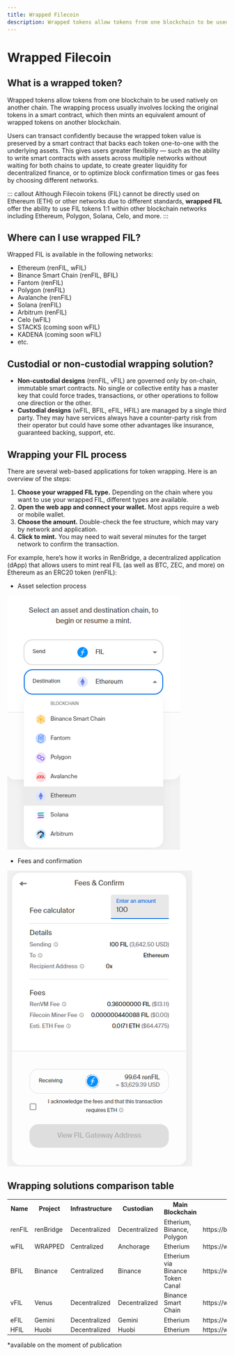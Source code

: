 ```yaml
---
title: Wrapped Filecoin
description: Wrapped tokens allow tokens from one blockchain to be used natively on another chain. 
---
```


# Wrapped Filecoin

## What is a wrapped token?

Wrapped tokens allow tokens from one blockchain to be used natively on another chain. The wrapping process usually involves locking the original tokens in a smart contract, which then mints an equivalent amount of wrapped tokens on another blockchain. 

Users can transact confidently because the wrapped token value is preserved by a smart contract that backs each token one-to-one with the underlying assets. This gives users greater flexibility — such as the ability to write smart contracts with assets across multiple networks without waiting for both chains to update, to create greater liquidity for decentralized finance, or to optimize block confirmation times or gas fees by choosing different networks.

::: callout
Although Filecoin tokens (FIL) cannot be directly used on Ethereum (ETH) or other networks due to different standards, **wrapped FIL** offer the ability to use FIL tokens 1:1 within other blockchain networks including Ethereum, Polygon, Solana, Celo, and more.
:::

## Where can I use wrapped FIL?

Wrapped FIL is available in the following networks:

- Ethereum (renFIL, wFIL)
- Binance Smart Chain (renFIL, BFIL)
- Fantom (renFIL)
- Polygon (renFIL)
- Avalanche (renFIL)
- Solana (renFIL)
- Arbitrum (renFIL)
- Celo (wFIL)
- STACKS (coming soon wFIL)
- KADENA (coming soon wFIL)
- etc.

## Custodial or non-custodial wrapping solution?

- **Non-custodial designs** (renFIL, vFIL) are governed only by on-chain, immutable smart contracts. No single or collective entity has a master key that could force trades, transactions, or other operations to follow one direction or the other.
- **Custodial designs** (wFIL, BFIL, eFIL, HFIL) are managed by a single third party. They may have services always have a counter-party risk from their operator but could have some other advantages like insurance, guaranteed backing, support, etc.

## Wrapping your FIL process

There are several web-based applications for token wrapping. Here is an overview of the steps:

1. **Choose your wrapped FIL type.** Depending on the chain where you want to use your wrapped FIL, different types are available.
2. **Open the web app and connect your wallet.** Most apps require a web or mobile wallet.
3. **Choose the amount.** Double-check the fee structure, which may vary by network and application.
4. **Click to mint.** You may need to wait several minutes for the target network to confirm the transaction.

For example, here’s how it works in RenBridge, a decentralized application (dApp) that allows users to mint real FIL (as well as BTC, ZEC, and more) on Ethereum as an ERC20 token (renFIL):

- Asset selection process

![renBridge asset selection window](./images/wrapped-filecoin/select-asset.png)

- Fees and confirmation

![renBridge fees and confitmation window](./images/wrapped-filecoin/fees-and-confirm.png)

## Wrapping solutions comparison table

<table class="comparison">
    <tr>
        <th>Name</th>
        <th>Project</th>
        <th>Infrastructure</th>
        <th>Custodian</th>
        <th>Main Blockchain</th>
        <th>Link</th>
    </tr>
    <tr>
        <td>renFIL</td>
        <td>renBridge</td>
        <td>Decentralized</td>
        <td>Decentralized</td>
        <td>Etherium, Binance, Polygon</td>
        <td>https://bridge.renproject.io/mint</td>
    </tr>
    <tr>
        <td>wFIL</td>
        <td>WRAPPED</td>
        <td>Centralized</td>
        <td>Anchorage</td>
        <td>Etherium</td>
        <td>https://www.wrapped.com/</td>
    </tr>
    <tr>
        <td>BFIL</td>
        <td>Binance</td>
        <td>Centralized</td>
        <td>Binance</td>
        <td>Etherium via Binance Token Canal </td>
        <td>https://www.binance.com/</td>
    </tr>
    <tr>
        <td>vFIL</td>
        <td>Venus</td>
        <td>Decentralized</td>
        <td>Decentralized</td>
        <td>Binance Smart Chain </td>
        <td>https://www.venus.io/</td>
    </tr>
    <tr>
        <td>eFIL</td>
        <td>Gemini</td>
        <td>Decentralized</td>
        <td>Gemini</td>
        <td>Etherium </td>
        <td>https://www.gemini.com/</td>
    </tr>
    <tr>
        <td>HFIL</td>
        <td>Huobi</td>
        <td>Decentralized</td>
        <td>Huobi</td>
        <td>Etherium</td>
        <td>https://www.huobi.com</td>
    </tr>
</table>
*available on the moment of publication
